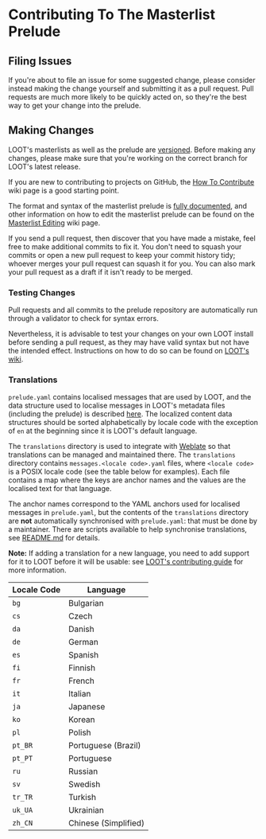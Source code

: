 Contributing To The Masterlist Prelude
======================================

## Filing Issues

If you're about to file an issue for some suggested change, please consider instead making the change yourself and submitting it as a pull request. Pull requests are much more likely to be quickly acted on, so they're the best way to get your change into the prelude.

## Making Changes

LOOT's masterlists as well as the prelude are [versioned](https://loot.github.io/docs/contributing/Masterlist-Versioning). Before making any changes, please make sure that you're working on the correct branch for LOOT's latest release.

If you are new to contributing to projects on GitHub, the [How To Contribute](https://loot.github.io/docs/contributing/How-To-Contribute) wiki page is a good starting point.

The format and syntax of the masterlist prelude is [fully documented](https://loot-api.readthedocs.io/en/stable/metadata/introduction.html), and other information on how to edit the masterlist prelude can be found on the [Masterlist Editing](https://loot.github.io/docs/contributing/Masterlist-Editing) wiki page.

If you send a pull request, then discover that you have made a mistake, feel free to make additional commits to fix it. You don't need to squash your commits or open a new pull request to keep your commit history tidy; whoever merges your pull request can squash it for you. You can also mark your pull request as a draft if it isn't ready to be merged.

### Testing Changes

Pull requests and all commits to the prelude repository are automatically run through a validator to check for syntax errors.

Nevertheless, it is advisable to test your changes on your own LOOT install before sending a pull request, as they may have valid syntax but not have the intended effect. Instructions on how to do so can be found on [LOOT's wiki](https://loot.github.io/docs/contributing/Quickly-Testing-Your-Masterlist-Changes).

### Translations

`prelude.yaml` contains localised messages that are used by LOOT, and the data structure used to localise messages in LOOT's metadata files (including the prelude) is described [here](https://loot-api.readthedocs.io/en/stable/metadata/data_structures/localised_content.html). The localized content data structures should be sorted alphabetically by locale code with the exception of `en` at the beginning since it is LOOT's default language.

The `translations` directory is used to integrate with [Weblate](https://hosted.weblate.org/projects/loot/prelude/) so that translations can be managed and maintained there. The `translations` directory contains `messages.<locale code>.yaml` files, where `<locale code>` is a POSIX locale code (see the table below for examples). Each file contains a map where the keys are anchor names and the values are the localised text for that language.

The anchor names correspond to the YAML anchors used for localised messages in `prelude.yaml`, but the contents of the `translations` directory are **not** automatically synchronised with `prelude.yaml`: that must be done by a maintainer. There are scripts available to help synchronise translations, see [README.md](./README.md#synchronising-weblate-translations) for details.

**Note:** If adding a translation for a new language, you need to add support for it to LOOT before it will be usable: see [LOOT's contributing guide](https://github.com/loot/loot/blob/master/CONTRIBUTING.md#translating-loot) for more information.

| Locale Code | Language |
| ------------- | ----------- |
| `bg` | Bulgarian |
| `cs` | Czech |
| `da` | Danish |
| `de` | German |
| `es` | Spanish |
| `fi` | Finnish |
| `fr` | French |
| `it` | Italian |
| `ja` | Japanese |
| `ko` | Korean |
| `pl` | Polish |
| `pt_BR` | Portuguese (Brazil) |
| `pt_PT` | Portuguese |
| `ru` | Russian |
| `sv` | Swedish |
| `tr_TR` | Turkish |
| `uk_UA` | Ukrainian |
| `zh_CN` | Chinese (Simplified) |
